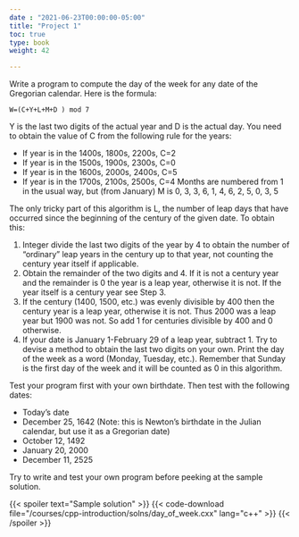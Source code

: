```yaml
---
date : "2021-06-23T00:00:00-05:00"
title: "Project 1"
toc: true
type: book
weight: 42

---
```

Write a program to compute the day of the week for any date of the Gregorian calendar. Here is the formula: 
```
W=(C+Y+L+M+D ) mod 7 
```
Y is the last two digits of the actual year and D is the actual day. 
You need to obtain the value of C from the following rule for the years: 
* If year is in the 1400s, 1800s, 2200s, C=2 
* If year is in the 1500s, 1900s, 2300s, C=0
* If year is in the 1600s, 2000s, 2400s, C=5 
* If year is in the 1700s, 2100s, 2500s, C=4 
Months are numbered from 1 in the usual way, but (from January) M is 0, 3, 3, 6, 1, 4, 6, 2, 5, 0, 3, 5 

The only tricky part of this algorithm is L, the number of leap days that have occurred since the beginning of the century of the given date. 
To obtain this:
1. Integer divide the last two digits of the year by 4 to obtain the number of “ordinary” leap years in the century up to that year, not counting the century year itself if applicable. 
2. Obtain the remainder of the two digits and 4. If it is not a century year and the remainder is 0 the year is a leap year, otherwise it is not. If the year itself is a century year see Step 3. 
3. If the century (1400, 1500, etc.) was evenly divisible by 400 then the century year is a leap year, otherwise it is not. Thus 2000 was a leap year but 1900 was not. So add 1 for centuries divisible by 400 and 0 otherwise. 
4. If your date is January 1-February 29 of a leap year, subtract 1. 
Try to devise a method to obtain the last two digits on your own. Print the day of the week as a word (Monday, Tuesday, etc.). Remember that Sunday is the first day of the week and it will be counted as 0 in this algorithm. 

Test your program first with your own birthdate. Then test with the following dates: 
* Today’s date 
* December 25, 1642 (Note: this is Newton’s birthdate in the Julian calendar, but use it as a Gregorian date) 
* October 12, 1492 
* January 20, 2000 
* December 11, 2525

Try to write and test your own program before peeking at the sample solution.

{{< spoiler text="Sample solution" >}}
{{< code-download file="/courses/cpp-introduction/solns/day_of_week.cxx" lang="c++" >}}
{{< /spoiler >}}
